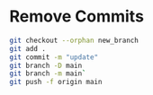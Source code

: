 # Remove Commits
   ```bash
git checkout --orphan new_branch
git add .
git commit -m "update"
git branch -D main
git branch -m main`
git push -f origin main

